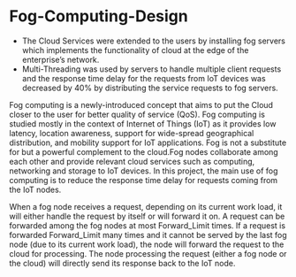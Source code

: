 # Fog-Computing-Design
- The Cloud Services were extended to the users by installing fog servers which implements the functionality of cloud at the edge of the enterprise’s network. 
- Multi-Threading was used by servers to handle multiple client requests and the response time delay for the requests from IoT devices was decreased by 40% by distributing the service requests to fog servers.

Fog computing is a newly-introduced concept that aims to put the Cloud closer to the user for better quality of service (QoS). Fog computing is studied mostly in the context of Internet of Things (IoT) as it provides low latency, location awareness, support for wide-spread geographical distribution, and mobility support for IoT applications. Fog is not a substitute for but a powerful complement to the cloud.Fog nodes collaborate among each other and provide relevant cloud services such as computing, networking and storage to IoT devices. In this project, the main use of fog computing is to reduce the response time delay for requests coming from the IoT nodes.

When a fog node receives a request, depending on its current work load, it will either handle the request by itself or will forward it on. A request can be forwarded among the fog nodes at most Forward_Limit times. If a request is forwarded Forward_Limit many times and it cannot be served by the last fog node (due to its current work load), the node will forward the request to the cloud for processing. The node processing the request (either a fog node or the cloud) will directly send its response back to the IoT node.

